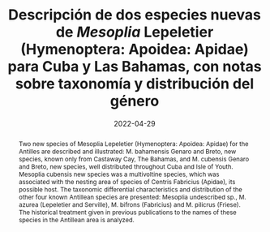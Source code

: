 ---
title: 'Descripción de dos especies nuevas de <i>Mesoplia</i> Lepeletier (Hymenoptera: Apoidea: Apidae) para Cuba y Las Bahamas, con notas sobre taxonomía y distribución del género'
date: '2022-04-29'
doi: ''
journal: Insecta Mundi
issue: '0929'
pagination: '1–17'
zoobank: 'urn:lsid:zoobank.org:pub:2572CB1E-2FF8-4424-BC91-9A5595F70DD3'

authors:
  - first_name: 'Julio A.'
    last_name: 'Genaro'
    affiliation: 'Florida State Collection of Arthropods 1911 SW 34th St., Gainesville, FL 32608-1268, USA'
    email: 'polimita@hotmail.com'
    orcid: ''

  - first_name: 'Dayron'
    last_name: 'Breto'
    affiliation: 'Museo de Historia Natural “Tranquilino Sandalio de Noda”, Ecovida Calle Martí #202, esquina Comandante Pinares, Pinar del Río, CP 20100, Cuba'
    email: 'dayron.breto@gmail.com'
    orcid: ''

download: 'https://drive.google.com/file/d/1zQa1b9J3WMXErhZ9-TOzbNu8ESvLfZiG'

supplementary: ''

keywords:
  - Bees
  - <i>Centris</i>
  - floral relationships
  - seasonal occurrence
 
categories:
  - Hymenoptera
  - Apoidea
  - Apidae
  
references:
  - authors: Alayo P.
    year: 1973
    title: 'Catálogo de los himenópteros de Cuba. Ed. Pueblo y Educación; Habana, Cuba'
    pages: 218 p
    doi: 
    url: 
    access: 

  - authors: Alayo P.
    year: 1976
    title: 'Introducción al estudio de los himénopteros de Cuba. IX- Superfamilia Apoidea. Serie Biológica, Instituto de Zoología, Cuba 68'
    pages: 1–35
    doi: 
    url: 
    access: 

  - authors: Ashmead WH.
    year: 1900
    title: 'Report upon the aculeate Hymenoptera of the Islands of St. Vincent and Grenada, with additions to the parasitic Hymenoptera and a list of the described Hymenoptera of the West Indies. Transactions of the Entomological Society of London 1900'
    pages: 207–367
    doi: 
    url: 
    access: 

  - authors: Breto D.
    year: 2021a
    title: 'Inventario de abejas y avispas apoideas (Hymenoptera: Apoidea) del Parque Nacional Guanahacabibes, Pinar del Río, Cuba. Revista ECOVIDA 11(1)'
    pages: 1–9
    doi: 
    url: 
    access: 

  - authors: Breto D.
    year: 2021b
    title: 'Inventario de las abejas (Hymenoptera: Apoidea) de la Reserva Ecológica Sierra de La Güira, Pinar del Río, Cuba. Novitates Caribaea 18'
    pages: 8–17
    doi: 
    url: 
    access: 

  - authors: Bush SP, Madden H.
    year: 2013
    title: 'Preliminary checklist of the bees of St. Eustatius, Lesser Antilles (Hymenoptera: Apoidea: Anthophila). Insecta Mundi 0298'
    pages: 1–3
    doi: 
    url: 
    access: 

  - authors: Cockerell TDA.
    year: 1909
    title: 'Descriptions and records of bees. XXIII. The Annals and Magazine of Natural History 4'
    pages: 393–404
    doi: 
    url: 
    access: 

  - authors: Crawford JC.
    year: 1915
    title: 'Hymenoptera, superfamilies Apoidea and Chalcidoidea, of the Yale Dominican expedition of 1913. Proceedings of the United States National Museum 47'
    pages: 131–134
    doi: 
    url: 
    access: 

  - authors: Cresson ET.
    year: 1865
    title: 'On the Hymenoptera of Cuba. Proceedings of the Entomological Society of Philadelphia 4'
    pages: 1–200
    doi: 
    url: 
    access: 

  - authors: Dalla Torre CG de.
    year: 1896
    title: 'Catalogus Hymenopterorum Vol. X, Apidae (Anthophilia). Engelmann; Leipzig'
    pages: 643 p
    doi: 
    url: 
    access: 

  - authors: Ducke A.
    year: 1912
    title: 'Die natürlichen Bienengenera Südamerikas. Zoologische Jahrbücher, Abteilung für Systematik, Geographie und Biologie der Tiere 34'
    pages: 51–116
    doi: 
    url: 
    access: 

  - authors: Friese H.
    year: 1902
    title: 'Beitrag zur Apidenfauna der Grossen Antillen. Zeitschrift für Systematische Hymenopterologie und Dipterologie 2'
    pages: 196–201
    doi: 
    url: 
    access: 

  - authors: Friese H.
    year: 1908
    title: 'Beitrag zur bienenfauna der Kleinen Antillen und der Bermudas. Zoologische Jahrbücher Supplement 11'
    pages: 33–40
    doi: 
    url: 
    access: 

  - authors: Genaro JA.
    year: 2004
    title: 'Las abejas de la Isla de la Juventud, Cuba (Hymenoptera: Apoidea). Boletín de la Sociedad Entomológica Aragonesa, España 34'
    pages: 177–179
    doi: 
    url: 
    access: 

  - authors: Genaro JA.
    year: 2007
    title: 'Las abejas (Hymenoptera: Apoidea: Anthophila) de la Hispaniola, Antillas. Boletín de la Sociedad Entomológica Aragonesa, España 40'
    pages: 247
    doi: 
    url: 
    access: 

  - authors: Genaro JA, Franz N.
    year: 2008
    title: 'The bees of greater Puerto Rico (Hymenoptera: Apoidea: Anthophila). Insecta Mundi 40'
    pages: 1–24
    doi: 
    url: 
    access: 

  - authors: Gowdey CC.
    year: 1926
    title: 'Catalogus Insectorum Jamaicensis. Entomological Bulletin Department of Science and Agriculture, Jamaica 4(3)'
    pages: 1–15
    doi: 
    url: 
    access: 

  - authors: Griswold T, Rightmyer MG.
    year: 2017
    title: 'A revision of the subgenus <i>Osmia </i>(<i>Diceratosmia</i>), with descriptions of four new species (Hymenoptera, Megachilidae). Zootaxa 4337(1)'
    pages: 1–37
    doi: 
    url: 
    access: 

  - authors: Gundlach J.
    year: 1886
    title: 'Contribución a la Entomología Cubana. Tomo II. Hymenópteros. Imprenta La Antilla; Habana, Cuba'
    pages: 187 p
    doi: 
    url: 
    access: 

  - authors: Harris RA.
    year: 1979
    title: 'A glossary of surface sculpturing. Occasional Papers in Entomology, Department of Food and Agriculture, Division of Plant Industry, California 28'
    pages: 1–31
    doi: 
    url: 
    access: 

  - authors: Lepeletier de Saint-Fargeau ALM.
    year: 1841
    title: 'Histoire Naturelle des Insectes-Hyménoptères. Vol. 2. De l’imprimerie de BEAU; Paris'
    pages: 680 p
    doi: 
    url: 
    access: 

  - authors: Melo GAR, Rocha-Filho LC.
    year: 2011
    title: 'A new species of <i>Mesoplia </i>(Hymenoptera: Apidae) from Mesoamerica. p. 30–36. In: Rozen JG Jr., Vinson SB, Coville R, Frankie G. Biology of the cleptoparasitic bee <i>Mesoplia sapphirina </i>(Ericrocidini) and its host <i>Centris flavofasciata </i>(Centridini) (Apidae: Apinae). American Museum Novitates 3723'
    pages: 1–36
    doi: 
    url: 
    access: 

  - authors: Meurgey F, Dumbardon-Martial E.
    year: 2019
    title: 'New records of bees for the French West Indies (Hymenoptera, Apoidea, Anthophila). Bulletin de la Société Entomologique de France 124(1)'
    pages: 11–18
    doi: 
    url: 
    access: 

  - authors: Michener CD.
    year: 1954
    title: 'Bees of Panamá. Bulletin of the American Museum of Natural History 104'
    pages: 1–176
    doi: 
    url: 
    access: 

  - authors: Michener CD.
    year: 2007
    title: 'The bees of the world. 2nd edition. John Hopkins University Press; Baltimore'
    pages: 953 p
    doi: 
    url: 
    access: 

  - authors: Michener CD, McGinley RJ, Danforth BN.
    year: 1994
    title: 'The bee genera of North and Central America (Hymenoptera: Apoidea). Smithsonian Institution Press; Washington, DC'
    pages: 209 p
    doi: 
    url: 
    access: 

  - authors: Moure JS.
    year: 1960a
    title: 'Notes on the types of the neotropical bees described by Fabricius. Studia Entomologica 3'
    pages: 97–160
    doi: 
    url: 
    access: 

  - authors: Moure JS.
    year: 1960b
    title: 'Notas sobre os tipos de abelhas do Brasil descritas por Perty em 1833 (Hymenoptera - Apoidea). Boletim da Universidade do Paraná, Zoologia 1(6)'
    pages: 1–23
    doi: 
    url: 
    access: 

  - authors: Moure JS, Melo GAR.
    year: 2012
    title: 'Ericrocidini Cockerell & Atkins, 1902. In: Moure JS, Urban D, Melo GAR (orgs.). Catalogue of Bees (Hymenoptera, Apoidea) in the Neotropical Region - online version.'
    pages: 
    doi: 
    url: http://moure.cria.org.br/catalogue?id=14968
    access: (Last accessed April 10, 2022.)

  - authors: Snelling RR.
    year: 1994
    title: 'Collecting on Guana Island. Melissa 7'
    pages: 15
    doi: 
    url: 
    access: 

  - authors: Snelling RR.
    year: 2005
    title: 'Wasps, ants and bees: Aculeate Hymenoptera. p. 283–296. In: Lazell J (ed.). Island fact and theory in nature. University of California Press; Berkeley, CA'
    pages: 382 p
    doi: 
    url: 
    access: 

  - authors: Snelling RR, Brooks RW.
    year: 1985
    title: 'A review of the genera of cleptoparasitic bees of the tribe Ericrocini. Contributions in Science, Natural History Museum of Los Angeles County 369'
    pages: 1–34
    doi: 
    url: 
    access: 

  - authors: Wolcott GN.
    year: 1923
    title: '“Insectae Portoricensis”. A preliminary annotated checklist of the insects of Porto Rico, with descriptions of some new species. Journal of the Department of Agriculture of Puerto Rico 7'
    pages: 5–313
    doi: 
    url: 
    access: 

  - authors: Wolcott GN.
    year: 1936
    title: '“Insectae Borinquenses”. A revised annotated check-list of the insects of Puerto Rico. Journal of the Department of Agriculture of Puerto Rico 20'
    pages: 1–600
    doi: 
    url: 
    access: 

  - authors: Wolcott GN.
    year: 1948
    title: 'The insects of Puerto Rico. Journal of Agriculture of the University of Puerto Rico 32'
    pages: 749–975
    doi: 
    url: 
    access: 

abstract: 'Two new species of Mesoplia Lepeletier (Hymenoptera: Apoidea: Apidae) for the Antilles are described and illustrated: M. bahamensis Genaro and Breto, new species, known only from Castaway Cay, The Bahamas, and M. cubensis Genaro and Breto, new species, well distributed throughout Cuba and Isle of Youth. Mesoplia cubensis new species was a multivoltine species, which was associated with the nesting area of species of Centris Fabricius (Apidae), its possible host. The taxonomic differential characteristics and distribution of the other four known Antillean species are presented: Mesoplia undescribed sp., M. azurea (Lepeletier and Serville), M. bifrons (Fabricius) and M. pilicrus (Friese). The historical treatment given in previous publications to the names of these species in the Antillean area is analyzed.'

resume: 'Se describen e ilustran dos especies nuevas de <i>Mesoplia </i>Lepeletier (Hymenoptera: Apoidea: Api¬dae) para las Antillas: <i>M. bahamensis </i>Genaro y Breto, nueva especie, conocida solamente del cayo Castaway, Las Bahamas y <i>M. cubensis </i>Genaro y Breto, nueva especie, bien distribuida en toda Cuba e Isla de La Juven¬tud. <i>Mesoplia cubensis </i>nueva especie fue una especie multivoltina, que se relacionó con el área de nidos de especies de <i>Centris </i>Fabricius (Apidae), su posible hospedero. Se presentan las características taxonómicas diferenciales y la distribución de las otras cuatro especies antillanas conocidas: <i>Mesoplia </i>sp., no descrita, <i>M. azurea </i>(Lepeletier y Serville), <i>M. bifrons </i>(Fabricius) y <i>M. pilicrus </i>(Friese). Se analiza el tratamiento histórico dado, en publicaciones anteriores, a los nombres de estas especies en la región antillana.'

---